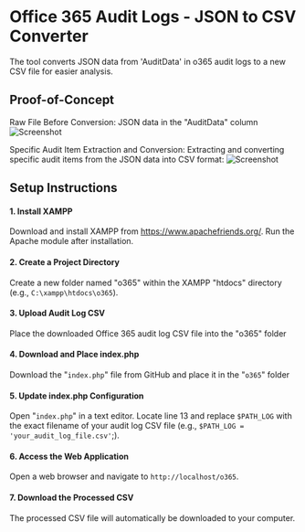 # Office 365 Audit Logs - JSON to CSV Converter
The tool converts JSON data from 'AuditData' in o365 audit logs to a new CSV file for easier analysis.

## Proof-of-Concept
Raw File Before Conversion: JSON data in the "AuditData" column
![Screenshot](https://blogger.googleusercontent.com/img/b/R29vZ2xl/AVvXsEjxWqE9c5YhVFeqPojjxtnFlvDa82WpCSa8rOffxDBfLU6hGasRr2_qlRmY8dQt8ueZxc29aV5asb980u8g0HeOAXQXHOaJ44QPb5Q5dnV_KWaUE0YIKOUYCLSv0LqPx22VuW6Jk33eggmBf3kADsDJvs-c4V9r3egwN8kFDa_twIl20NEuEH7JXQ12MY7n/s1600/Screenshot%202024-10-25%20082037.png)

Specific Audit Item Extraction and Conversion: Extracting and converting specific audit items from the JSON data into CSV format:
![Screenshot](https://blogger.googleusercontent.com/img/b/R29vZ2xl/AVvXsEih4Md5ngjRNdXOzfOxByrhcsNYMQnNhyphenhyphentezq7mHJxN-9YVQQXu1-INb2z1cb1A8nuAmd_tCrWFFZ65GYXl1Cw_hL_uEOBbfcumSDCqAp2dr6T4EdoXDXxHoO4_JdCWnJNHcWNc5397SZmuRJ-LGsVwdW6uTZG41v8YxF8B2bKn3nuanaLOcEM9Ur1-lVEw/s1600/Screenshot%202024-10-25%20082543.png)

## Setup Instructions
#### 1. Install XAMPP
Download and install XAMPP from https://www.apachefriends.org/. Run the Apache module after installation.

#### 2. Create a Project Directory
Create a new folder named "o365" within the XAMPP "htdocs" directory (e.g., `C:\xampp\htdocs\o365`).

#### 3. Upload Audit Log CSV
Place the downloaded Office 365 audit log CSV file into the "o365" folder

#### 4. Download and Place index.php
Download the "`index.php`" file from GitHub and place it in the "`o365`" folder

#### 5. Update index.php Configuration
Open "`index.php`" in a text editor. Locate line 13 and replace `$PATH_LOG` with the exact filename of your audit log CSV file (e.g., `$PATH_LOG = 'your_audit_log_file.csv'`;).

#### 6. Access the Web Application
Open a web browser and navigate to `http://localhost/o365`.

#### 7. Download the Processed CSV
The processed CSV file will automatically be downloaded to your computer.
